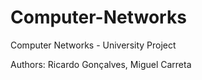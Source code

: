 # Computer-Networks
Computer Networks - University Project

Authors: Ricardo Gonçalves, Miguel Carreta

